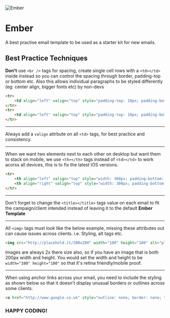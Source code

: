 ![Ember](https://s4.postimg.org/ec3ncyzb1/Ember-_Template.jpg)

# Ember
A best practise email template to be used as a starter kit for new emails.

## Best Practice Techniques
**Don't** use `<br />` tags for spacing, create single cell rows with a `<td></td>` inside instead so you can control the spacing through border, padding-top or bottom etc. Also this allows individual paragraphs to be styled differently (eg: center align, bigger fonts etc) by non-devs

```html
<tr>
	<td align="left" valign="top" style="padding-top: 10px; padding-bottom: 10px;">Example Text 1</td>
</tr>
<tr>
	<td align="left" valign="top" style="padding-top: 10px; padding-bottom: 10px;">Example Text 2</td>
</tr>
```
---

Always add a `valign` attrbute on all `<td>` tags, for best practice and consistency.

---

When we want two elements next to each other on desktop but want them to stack on mobile, we use `<th></th>` tags instead of `<td></td>` to work acorss all devices, this is to fix the latest IOS versions. 

```html
<tr>
	<th align="left" valign="top" style="width: 300px; padding-bottom: 10px; padding-top: 10px; vertical-align: top; font-weight: normal;" class="fullWidth align-center"></th>
	<th align="right" valign="top" style="width: 300px; padding-bottom: 10px; padding-top: 10px; vertical-align: top; font-weight: normal;" class="fullWidth align-center"></th>
</tr>
```

---

Don't forget to change the `<title></title>` tags value on each email to fit the campaign/client intended instead of leaving it to the default **Ember Template**

---

All `<img>` tags must look like the below example, missing these attributes out can cause issues across clients. i.e. Styling, alt tags etc. 

```html
<img src="http://placehold.it/200x200" width="100" height="100" alt="placeholder" style="border: none; outline: none;" />
```

Images are always 2x there size also, so if you have an image that is both 200px width and height. You would set the width and height to be `width="100" height="100"` so that it's retina friendly/mobile proof.

---

When using anchor links across your email, you need to include the styling as shown below so that it doesn't display unusual borders or outlines across some clients. 

```html 
<a href="http://www.google.co.uk" style="outline: none; border: none; text-decoration: none; color: #000000;" target="_blank">Google</a>
```

### HAPPY CODING!
 
